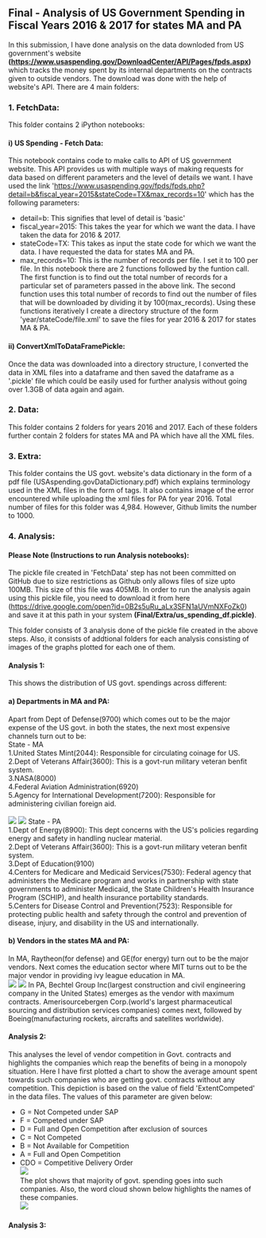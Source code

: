 ## Final - Analysis of US Government Spending in Fiscal Years 2016 & 2017 for states MA and PA
In this submission, I have done analysis on the data downloded from US government's website __(https://www.usaspending.gov/DownloadCenter/API/Pages/fpds.aspx)__ which tracks the money spent by its internal departments on the contracts given to outside vendors. The download was done with the help of website's API. There are 4 main folders:
### 1. FetchData:
This folder contains 2 iPython notebooks:<br>
#### i) US Spending - Fetch Data: 
This notebook contains code to make calls to API of US government website. This API provides us with multiple ways of making requests for data based on different parameters and the level of details we want. I have used the link 'https://www.usaspending.gov/fpds/fpds.php?detail=b&fiscal_year=2015&stateCode=TX&max_records=10' which has the following parameters:
- detail=b: 
This signifies that level of detail is 'basic'
- fiscal_year=2015: 
This takes the year for which we want the data. I have taken the data for 2016 & 2017.
- stateCode=TX: 
This takes as input the state code for which we want the data. I have requested the data for states MA and PA.
- max_records=10: 
This is the number of records per file. I set it to 100 per file.
In this notebook there are 2 functions followed by the funtion call. The first function is to find out the total number of records for a particular set of parameters passed in the above link. The second function uses this total number of records to find out the number of files that will be downloaded by dividing it by 100(max_records). Using these functions iteratively I create a directory structure of the form 'year/stateCode/file.xml' to save the files for year 2016 & 2017 for states MA & PA.

#### ii) ConvertXmlToDataFramePickle: 
Once the data was downloaded into a directory structure, I converted the data in XML files into a dataframe and then saved the dataframe as a '.pickle' file which could be easily used for further analysis without going over 1.3GB of data again and again. 

### 2. Data:
This folder contains 2 folders for years 2016 and 2017. Each of these folders further contain 2 folders for states MA and PA which have all the XML files. 

### 3. Extra:
This folder contains the US govt. website's data dictionary in the form of a pdf file (USAspending.govDataDictionary.pdf) which explains terminology used in the XML files in the form of tags. It also contains image of the error encountered while uploading the xml files for PA for year 2016. Total number of files for this folder was 4,984. However, Github limits the number to 1000. 

### 4. Analysis:

#### Please Note (Instructions to run Analysis notebooks):
The pickle file created in 'FetchData' step has not been committed on GitHub due to size restrictions as Github only allows files of size upto 100MB. This size of this file was 405MB. In order to run the analysis again using this pickle file, you need to download it from here (https://drive.google.com/open?id=0B2s5uRu_aLx3SFN1aUVmNXFoZk0) and save it at this path in your system __(Final/Extra/us_spending_df.pickle)__.

This folder consists of 3 analysis done of the pickle file created in the above steps. Also, it consists of addtional folders for each analysis consisting of images of the graphs plotted for each one of them.
#### Analysis 1:
This shows the distribution of US govt. spendings across different:<br> 
#### a) Departments in MA and PA:<br>
Apart from Dept of Defense(9700) which comes out to be the major expense of the US govt. in both the states, the next most expensive channels turn out to be:<br>
State - MA<br>
1.United States Mint(2044): Responsible for circulating coinage for US.<br>
2.Dept of Veterans Affair(3600): This is a govt-run military veteran benfit system.<br>
3.NASA(8000)<br>
4.Federal Aviation Administration(6920)<br>
5.Agency for International Development(7200): Responsible for administering civilian foreign aid.<br><br>
![](Analysis/Analysis1/DeptDistributionPlot_MA.png)
![](Analysis/Analysis1/DeptDistributionPlot_PA.png)
State - PA<br>
1.Dept of Energy(8900): This dept concerns with the US's policies regarding energy and safety in handling nuclear material.<br>
2.Dept of Veterans Affair(3600): This is a govt-run military veteran benfit system.<br>
3.Dept of Education(9100)<br>
4.Centers for Medicare and Medicaid Services(7530): Federal agency that administers the Medicare program and works in partnership with state governments to administer Medicaid, the State Children's Health Insurance Program (SCHIP), and health insurance portability standards.<br>
5.Centers for Disease Control and Prevention(7523): Responsible for protecting public health and safety through the control and prevention of disease, injury, and disability in the US and internationally.<br>

#### b) Vendors in the states MA and PA:<br>
In MA, Raytheon(for defense) and GE(for energy) turn out to be the major vendors. Next comes the education sector where MIT turns out to be the major vendor in providing ivy league education in MA.<br>
![](Analysis/Analysis1/VendorDistributionPlot_MA.png)
![](Analysis/Analysis1/VendorDistributionPlot_PA.png)
In PA, Bechtel Group Inc(largest construction and civil engineering company in the United States) emerges as the vendor with maximum contracts. Amerisourcebergen Corp.(world's largest pharmaceutical sourcing and distribution services companies) comes next, followed by Boeing(manufacturing rockets, aircrafts and satellites worldwide).

#### Analysis 2:
This analyses the level of vendor competition in Govt. contracts and highlights the companies which reap the benefits of being in a monopoly situation. Here I have first plotted a chart to show the average amount spent towards such companies who are getting govt. contracts without any competition. This depiction is based on the value of field 'ExtentCompeted' in the data files. The values of this parameter are given below:<br>
- G = Not Competed under SAP
- F = Competed under SAP
- D = Full and Open Competition after exclusion of sources
- C = Not Competed
- B = Not Available for Competition
- A = Full and Open Competition
- CDO = Competitive Delivery Order<br>
![](Analysis/Analysis2/CompetitionOpennessDistribution.png)<br>
The plot shows that majority of govt. spending goes into such companies. Also, the word cloud shown below highlights the names of these companies.<br>
![](Analysis/Analysis2/WordCloud.png)<br>

#### Analysis 3:
